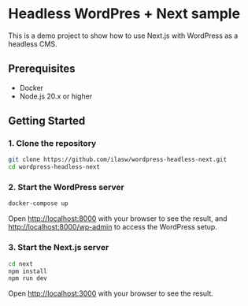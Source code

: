 # Headless WordPres + Next sample

This is a demo project to show how to use Next.js with WordPress as a headless CMS.

## Prerequisites

- Docker
- Node.js 20.x or higher

## Getting Started

### 1. Clone the repository

```bash
git clone https://github.com/ilasw/wordpress-headless-next.git
cd wordpress-headless-next
```

### 2. Start the WordPress server

```bash
docker-compose up
```

Open [http://localhost:8000](http://localhost:8000) with your browser to see the result, and [http://localhost:8000/wp-admin](http://localhost:8000/wp-admin) to access the WordPress setup.

### 3. Start the Next.js server

```bash
cd next
npm install
npm run dev
```

Open [http://localhost:3000](http://localhost:3000) with your browser to see the result.
